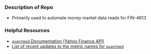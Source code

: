 ### Description of Repo
* Primarily used to automate money market data reads for FIN-4613
	
### Helpful Resources
* [`quantmod` Documentation (Yahoo Finance API)](https://cran.r-project.org/web/packages/quantmod/quantmod.pdf)
* [List of recent updates to the metric names for `quantmod`](https://github.com/joshuaulrich/quantmod/commit/5f60d497d9d50dfb78d4290493b8669d477e0911)